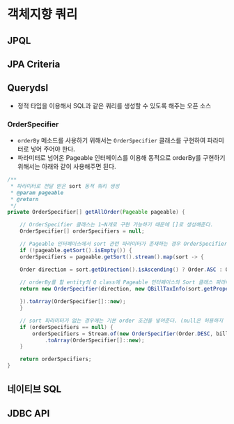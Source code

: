 # 객체지향 쿼리

## JPQL

## JPA Criteria

## Querydsl
- 정적 타입을 이용해서 SQL과 같은 쿼리를 생성할 수 있도록 해주는 오픈 소스

### OrderSpecifier
- ```orderBy``` 메소드를 사용하기 위해서는 ```OrderSpecifier``` 클래스를 구현하여 파라미터로 넣어 주어야 한다.
- 파라미터로 넘어온 Pageable 인터페이스를 이용해 동적으로 orderBy를 구현하기 위해서는 아래와 같이 사용해주면 된다.
```java
/**
 * 파라미터로 전달 받은 sort 동적 쿼리 생성
 * @param pageable
 * @return
 */
private OrderSpecifier[] getAllOrder(Pageable pageable) {

    // OrderSpecifier 클래스는 1~N개로 구현 가능하기 때문에 []로 생성해준다.
    OrderSpecifier[] orderSpecifiers = null;

    // Pageable 인터페이스에서 sort 관련 파라미터가 존재하는 경우 OrderSpecifier 클래스를 구현해준다.
    if (!pageable.getSort().isEmpty()) {
    orderSpecifiers = pageable.getSort().stream().map(sort -> {

    Order direction = sort.getDirection().isAscending() ? Order.ASC : Order.DESC;
    
    // orderBy를 할 entity의 Q class에 Pageable 인터페이스의 Sort 클래스 파라미터로 넘어온 컬럼을 이용하여 생성해준다.
    return new OrderSpecifier(direction, new QBillTaxInfo(sort.getProperty()));

    }).toArray(OrderSpecifier[]::new);
    }

    // sort 파라미터가 없는 경우에는 기본 order 조건을 넣어준다. (null은 허용하지 않기 때문)
    if (orderSpecifiers == null) {
        orderSpecifiers = Stream.of(new OrderSpecifier(Order.DESC, billTaxInfo.seqNo))
            .toArray(OrderSpecifier[]::new);
    }

    return orderSpecifiers;
}
```

## 네이티브 SQL

## JDBC API